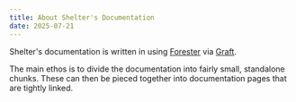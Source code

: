 ```yaml
---
title: About Shelter's Documentation
date: 2025-07-21
---
```


Shelter's documentation is written in using [Forester](https://forester-notes.org)
via [Graft](https://graft.sirref.org). 

The main ethos is to divide the documentation into fairly small, standalone chunks.
These can then be pieced together into documentation pages that are tightly linked.
